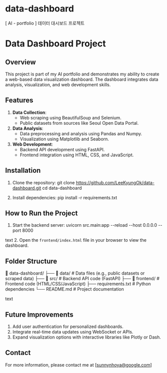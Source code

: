 # data-dashboard
[ AI - portfolio ] 데이터 대시보드 프로젝트

# Data Dashboard Project

## Overview
This project is part of my AI portfolio and demonstrates my ability to create a web-based data visualization dashboard. The dashboard integrates data analysis, visualization, and web development skills.

## Features
1. **Data Collection**:
   - Web scraping using BeautifulSoup and Selenium.
   - Public datasets from sources like Seoul Open Data Portal.
2. **Data Analysis**:
   - Data preprocessing and analysis using Pandas and Numpy.
   - Visualization using Matplotlib and Seaborn.
3. **Web Development**:
   - Backend API development using FastAPI.
   - Frontend integration using HTML, CSS, and JavaScript.

## Installation
1. Clone the repository:
git clone https://github.com/LeeKyungOk/data-dashboard.git
cd data-dashboard

2. Install dependencies:
pip install -r requirements.txt

## How to Run the Project
1. Start the backend server:
uvicorn src.main:app --reload --host 0.0.0.0 --port 8000

text
2. Open the `frontend/index.html` file in your browser to view the dashboard.

## Folder Structure
📁 data-dashboard/
├── 📁 data/ # Data files (e.g., public datasets or scraped data)
├── 📁 src/ # Backend API code (FastAPI)
├── 📁 frontend/ # Frontend code (HTML/CSS/JavaScript)
├── requirements.txt # Python dependencies
└── README.md # Project documentation

text

## Future Improvements
1. Add user authentication for personalized dashboards.
2. Integrate real-time data updates using WebSocket or APIs.
3. Expand visualization options with interactive libraries like Plotly or Dash.

## Contact
For more information, please contact me at [sunnynhoya@google.com]
